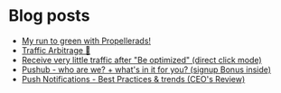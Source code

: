 # Blog posts
<!-- BLOG-POST-LIST:START -->
- [My run to green with Propellerads!](https://afflift.com/f/threads/my-run-to-green-with-propellerads.10440/)
- [Traffic Arbitrage 🚀](https://afflift.com/f/threads/traffic-arbitrage-%F0%9F%9A%80.10641/)
- [Receive very little traffic after &quot;Be optimized&quot; &lpar;direct click mode&rpar;](https://afflift.com/f/threads/receive-very-little-traffic-after-be-optimized-direct-click-mode.10354/)
- [Pushub - who are we? + what&#39;s in it for you? &lpar;signup Bonus inside&rpar;](https://afflift.com/f/threads/pushub-who-are-we-whats-in-it-for-you-signup-bonus-inside.10645/)
- [Push Notifications - Best Practices &amp; trends &lpar;CEO&#39;s Review&rpar;](https://afflift.com/f/threads/push-notifications-best-practices-trends-ceos-review.10644/)
<!-- BLOG-POST-LIST:END -->
